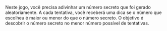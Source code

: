 Neste jogo, você precisa adivinhar um número secreto que foi gerado aleatoriamente. A cada tentativa, você receberá uma dica se o número que escolheu é maior ou menor do que o número secreto. O objetivo é descobrir o número secreto no menor número possível de tentativas.
